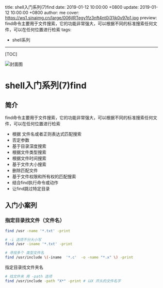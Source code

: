 title: shell入门系列(7)find
date: 2019-01-12 10:00:00 +0800
update: 2019-01-12 10:00:00 +0800
author: me
cover: https://ws1.sinaimg.cn/large/006jIRTegy1fz3nft4nt0j31jk0v97p1.jpg
preview:  find命令主要用于文件搜索，它的功能非常强大，可以根据不同的标准搜索任何文件，可以在任何位置进行检索
tags:

  - shell系列

---



[TOC]

![封面图](https://ws1.sinaimg.cn/large/006jIRTegy1fz3nft4nt0j31jk0v97p1.jpg)

# shell入门系列(7)find

## 简介

find命令主要用于文件搜索，它的功能非常强大，可以根据不同的标准搜索任何文件，可以在任何位置进行检索

* 根据 文件名或者正则表达式匹配搜索
* 否定参数
* 基于目录深度搜索
* 根据文件类型搜索
* 根据文件时间搜索
* 基于文件大小搜索
* 删除匹配文件
* 基于文件权限和所有权的匹配搜索
* 结合find执行命令或动作
* 让find跳过特定目录

## 入门小案列

### 指定目录找文件（文件名）

```bash
find /usr -name '*.txt' -print

# -i 选项不分大小写
find /usr -iname '*.txt' -print 

# 寻找多个 类型文件名
find /usr/include \(-iname  '*.c'  -o -name "*.x" \) -print
```

指定目录找文件夹名

```bash
# 找文件夹 用 -path 选项
find /usr/include -path "X*" -print # 以X 开头的文件名字

```


